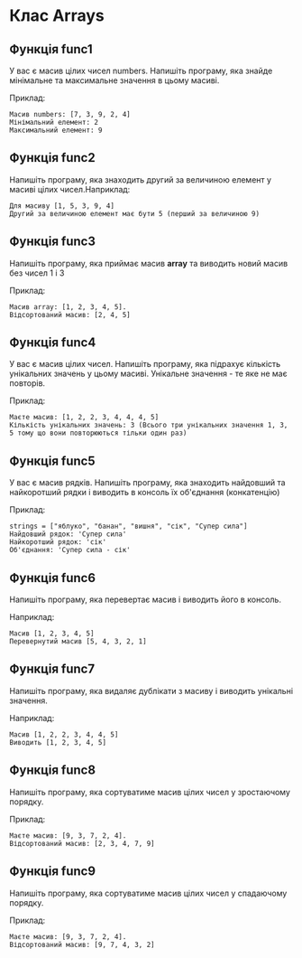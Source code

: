 # Клас Arrays

## Функція func1

У вас є масив цілих чисел numbers. Напишіть програму, яка знайде мінімальне та максимальне значення в цьому масиві.

Приклад:
    
    Масив numbers: [7, 3, 9, 2, 4]
    Мінімальний елемент: 2
    Максимальний елемент: 9

## Функція func2

Напишіть програму, яка знаходить другий за величиною елемент у масиві цілих чисел.Наприклад: 

    Для масиву [1, 5, 3, 9, 4] 
    Другий за величиною елемент має бути 5 (перший за величиною 9)

## Функція func3

Напишіть програму, яка приймає масив **array** та виводить новий масив без чисел 1 і 3

Приклад:

    Масив array: [1, 2, 3, 4, 5].
    Відсортований масив: [2, 4, 5]

## Функція func4
У вас є масив цілих чисел. Напишіть програму, яка підрахує кількість унікальних значень у цьому масиві. Унікальне значення - те яке не має повторів.

Приклад:

    Маєте масив: [1, 2, 2, 3, 4, 4, 4, 5]
    Кількість унікальних значень: 3 (Всього три унікальних значення 1, 3, 5 тому що вони повторюються тільки один раз)

## Функція func5
У вас є масив рядків. Напишіть програму, яка знаходить найдовший та найкоротший рядки і виводить в консоль їх об'єднання (конкатенцію)

Приклад:

    strings = ["яблуко", "банан", "вишня", "сік", "Супер сила"]
    Найдовший рядок: 'Супер сила'
    Найкоротший рядок: 'сік'
    Об'єднання: 'Супер сила - сік'

## Функція func6

Напишіть програму, яка перевертає масив і виводить його в консоль.

Наприклад: 

    Масив [1, 2, 3, 4, 5] 
    Перевернутий масив [5, 4, 3, 2, 1]


## Функція func7
Напишіть програму, яка видаляє дублікати з масиву і виводить унікальні значення. 

Наприклад: 

    Масив [1, 2, 2, 3, 4, 4, 5] 
    Виводить [1, 2, 3, 4, 5]


## Функція func8

Напишіть програму, яка сортуватиме масив цілих чисел у зростаючому порядку.

Приклад:

    Маєте масив: [9, 3, 7, 2, 4].
    Відсортований масив: [2, 3, 4, 7, 9]

## Функція func9

Напишіть програму, яка сортуватиме масив цілих чисел у спадаючому порядку.

Приклад:

    Маєте масив: [9, 3, 7, 2, 4].
    Відсортований масив: [9, 7, 4, 3, 2]